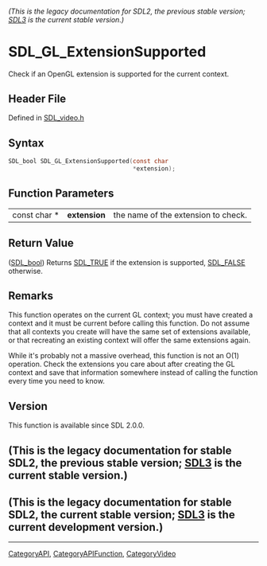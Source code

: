 ###### (This is the legacy documentation for SDL2, the previous stable version; [SDL3](https://wiki.libsdl.org/SDL3/) is the current stable version.)
# SDL_GL_ExtensionSupported

Check if an OpenGL extension is supported for the current context.

## Header File

Defined in [SDL_video.h](https://github.com/libsdl-org/SDL/blob/SDL2/include/SDL_video.h)

## Syntax

```c
SDL_bool SDL_GL_ExtensionSupported(const char
                                   *extension);
```

## Function Parameters

|              |               |                                     |
| ------------ | ------------- | ----------------------------------- |
| const char * | **extension** | the name of the extension to check. |

## Return Value

([SDL_bool](SDL_bool)) Returns [SDL_TRUE](SDL_TRUE) if the extension is
supported, [SDL_FALSE](SDL_FALSE) otherwise.

## Remarks

This function operates on the current GL context; you must have created a
context and it must be current before calling this function. Do not assume
that all contexts you create will have the same set of extensions
available, or that recreating an existing context will offer the same
extensions again.

While it's probably not a massive overhead, this function is not an O(1)
operation. Check the extensions you care about after creating the GL
context and save that information somewhere instead of calling the function
every time you need to know.

## Version

This function is available since SDL 2.0.0.

## (This is the legacy documentation for stable SDL2, the previous stable version; [SDL3](https://wiki.libsdl.org/SDL3/) is the current stable version.)



## (This is the legacy documentation for stable SDL2, the current stable version; [SDL3](https://wiki.libsdl.org/SDL3/) is the current development version.)



----
[CategoryAPI](CategoryAPI), [CategoryAPIFunction](CategoryAPIFunction), [CategoryVideo](CategoryVideo)

